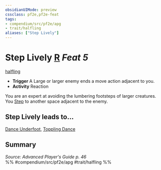 ```yaml
---
obsidianUIMode: preview
cssclass: pf2e,pf2e-feat
tags:
- compendium/src/pf2e/apg
- trait/halfling
aliases: ["Step Lively"]
---
```

# Step Lively  [R](../../Rules/core-rulebook/chapter-9-playing-the-game.md#Actions "Reaction") *Feat 5*  
[halfling](../../Rules/traits/halfling.md)  

- **Trigger** A Large or larger enemy ends a move action adjacent to you.
- **Activity** Reaction

You are an expert at avoiding the lumbering footsteps of larger creatures. You [Step](../../Rules/actions/step.md) to another space adjacent to the enemy.

## Step Lively leads to...

[Dance Underfoot](dance-underfoot-apg.md), [Toppling Dance](toppling-dance-apg.md)

## Summary

*Source: Advanced Player's Guide p. 46*  
%% #compendium/src/pf2e/apg #trait/halfling %%